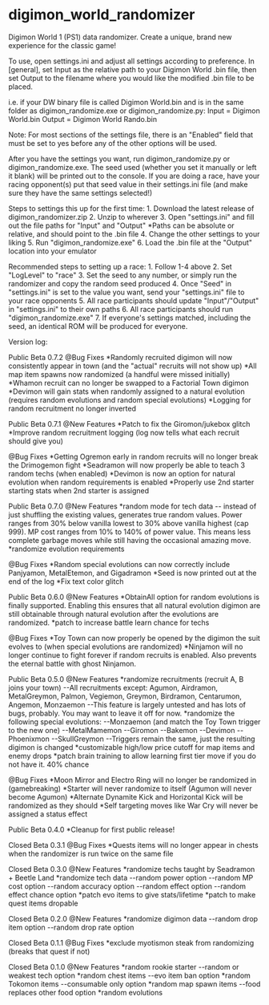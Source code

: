 # digimon_world_randomizer
Digimon World 1 (PS1) data randomizer.  Create a unique, brand new experience for the classic game!

To use, open settings.ini and adjust all settings according to preference.  In [general], set Input as the relative path to your Digimon World .bin file, then set Output to the filename where you would like the modified .bin file to be placed.

i.e. if your DW binary file is called Digimon World.bin and is in the same folder as digimon_randomize.exe or digimon_randomize.py:
Input = Digimon World.bin
Output = Digimon World Rando.bin

Note:
For most sections of the settings file, there is an "Enabled" field that must be set to yes before any of the other options will be used.

After you have the settings you want, run digimon_randomize.py or digimon_randomize.exe.  The seed used (whether you set it manually or left it blank) will be printed out to the console.
If you are doing a race, have your racing opponent(s) put that seed value in their settings.ini file (and make sure they have the same settings selected!)

Steps to settings this up for the first time:
    1. Download the latest release of digimon_randomizer.zip
    2. Unzip to wherever
    3. Open "settings.ini" and fill out the file paths for "Input" and "Output"
        *Paths can be absolute or relative, and should point to the .bin file
    4. Change the other settings to your liking
    5. Run "digimon_randomize.exe"
    6. Load the .bin file at the "Output" location into your emulator

Recommended steps to setting up a race:
    1. Follow 1-4 above
    2. Set "LogLevel" to "race"
    3. Set the seed to any number, or simply run the randomizer and copy the random seed produced
    4. Once "Seed" in "settings.ini" is set to the value you want, send your "settings.ini" file to your race opponents
    5. All race participants should update "Input"/"Output" in "settings.ini" to their own paths
    6. All race participants should run "digimon_randomize.exe"
    7. If everyone's settings matched, including the seed, an identical ROM will be produced for everyone.


Version log:

Public Beta 0.7.2
@Bug Fixes
    *Randomly recruited digimon will now consistently appear in town (and the "actual"
     recruits will not show up)
    *All map item spawns now randomized (a handful were missed initially)
    *Whamon recruit can no longer be swapped to a Factorial Town digimon
    *Devimon will gain stats when randomly assigned to a natural evolution (requires
     random evolutions and random special evolutions)
    *Logging for random recruitment no longer inverted


Public Beta 0.7.1
@New Features
    *Patch to fix the Giromon/jukebox glitch
    *Improve random recruitment logging (log now tells what each recruit should give you)

@Bug Fixes
    *Getting Ogremon early in random recruits will no longer break the Drimogemon fight
    *Seadramon will now properly be able to teach 3 random techs (when enabled)
    *Devimon is now an option for natural evolution when random requirements is enabled
    *Properly use 2nd starter starting stats when 2nd starter is assigned


Public Beta 0.7.0
@New Features
    *random mode for tech data -- instead of just shuffling the existing values, generates true
                                  random values.  Power ranges from 30% below vanilla lowest to
                                  30% above vanilla highest (cap 999).  MP cost ranges from 10%
                                  to 140% of power value.  This means less complete garbage
                                  moves while still having the occasional amazing move.
    *randomize evolution requirements

@Bug Fixes
    *Random special evolutions can now correctly include Panjyamon, MetalEtemon, and Gigadramon
    *Seed is now printed out at the end of the log
    *Fix text color glitch


Public Beta 0.6.0
@New Features
    *ObtainAll option for random evolutions is finally supported.  Enabling this ensures that
     all natural evolution digimon are still obtainable through natural evolution after the
     evolutions are randomized.
    *patch to increase battle learn chance for techs

@Bug Fixes
    *Toy Town can now properly be opened by the digimon the suit evolves to (when special
     evolutions are randomized)
    *Ninjamon will no longer continue to fight forever if random recruits is enabled.  Also
     prevents the eternal battle with ghost Ninjamon.


Public Beta 0.5.0
@New Features
    *randomize recruitments (recruit A, B joins your town)
        --All recruitments except: Agumon, Airdramon, MetalGreymon, Palmon, Vegiemon,
                                   Greymon, Birdramon, Centarumon, Angemon, Monzaemon
        --This feature is largely untested and has lots of bugs, probably.  You may
          want to leave it off for now.
    *randomize the following special evolutions:
        --Monzaemon (and match the Toy Town trigger to the new one)
        --MetalMamemon
        --Giromon
        --Bakemon
        --Devimon
        --Phoenixmon
        --SkullGreymon
        --Triggers remain the same, just the resulting digimon is changed
    *customizable high/low price cutoff for map items and enemy drops
    *patch brain training to allow learning first tier move if you do not have it.  40% chance

@Bug Fixes
    *Moon Mirror and Electro Ring will no longer be randomized in (gamebreaking)
    *Starter will never randomize to itself (Agumon will never become Agumon)
    *Alternate Dynamite Kick and Horizontal Kick will be randomized as they should
    *Self targeting moves like War Cry will never be assigned a status effect


Public Beta 0.4.0
    *Cleanup for first public release!


Closed Beta 0.3.1
@Bug Fixes
    *Quests items will no longer appear in chests when the randomizer is run twice on the same file


Closed Beta 0.3.0
@New Features
    *randomize techs taught by Seadramon + Beetle Land
    *randomize tech data
        --random power option
        --random MP cost option
        --random accuracy option
        --random effect option
        --random effect chance option
    *patch evo items to give stats/lifetime
    *patch to make quest items dropable


Closed Beta 0.2.0
@New Features
    *randomize digimon data
        --random drop item option
        --random drop rate option


Closed Beta 0.1.1
@Bug Fixes
    *exclude myotismon steak from randomizing (breaks that quest if not)


Closed Beta 0.1.0
@New Features
    *random rookie starter
        --random or weakest tech option
    *random chest items
        --evo item ban option
    *random Tokomon items
        --consumable only option
    *random map spawn items
        --food replaces other food option
    *random evolutions